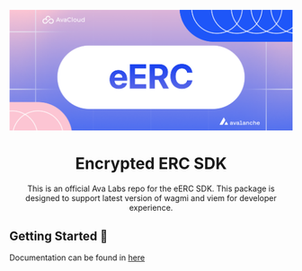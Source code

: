 ![LOGO](https://raw.githubusercontent.com/ava-labs/EncryptedERC/refs/heads/main/images/banner.png)

<h1 align="center">Encrypted ERC SDK</h1>
<p align="center">
 This is an official Ava Labs repo for the eERC SDK. This package is designed to support latest version of wagmi and viem for developer experience. 
</p>

## Getting Started 🚀

Documentation can be found in [here](https://avacloud.gitbook.io/encrypted-erc/d87pGPcNAEEw9ISVd17M/usage/sdk-overview)
